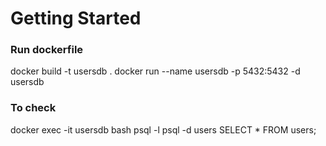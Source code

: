 # Getting Started

### Run dockerfile
docker build -t usersdb .
docker run --name usersdb -p 5432:5432 -d usersdb

### To check
docker exec -it usersdb bash
psql -l
psql -d users
SELECT * FROM users;